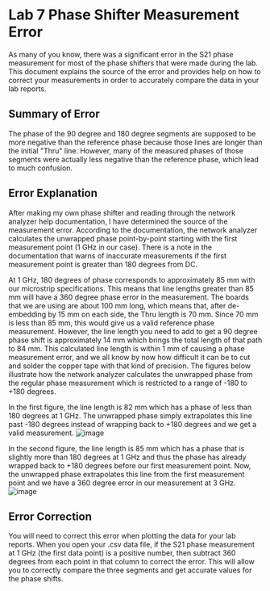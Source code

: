 # Lab 7 Phase Shifter Measurement Error

As many of you know, there was a significant error in the S21 phase measurement for most of the phase shifters that were made during the lab. This document explains the source of the error and provides help on how to correct your measurements in order to accurately compare the data in your lab reports.

## Summary of Error
The phase of the 90 degree and 180 degree segments are supposed to be more negative than the reference phase because those lines are longer than the initial "Thru" line. However, many of the measured phases of those segments were actually less negative than the reference phase, which lead to much confusion.

## Error Explanation
After making my own phase shifter and reading through the network analyzer help documentation, I have determined the source of the measurement error. According to the documentation, the network analyzer calculates the unwrapped phase point-by-point starting with the first measurement point (1 GHz in our case). There is a note in the documentation that warns of inaccurate measurements if the first measurement point is greater than 180 degrees from DC. <br>

At 1 GHz, 180 degrees of phase corresponds to approximately 85 mm with our microstrip specifications. This means that line lengths greater than 85 mm will have a 360 degree phase error in the measurement. The boards that we are using are about 100 mm long, which means that, after de-embedding by 15 mm on each side, the Thru length is 70 mm. Since 70 mm is less than 85 mm, this would give us a valid reference phase measurement. However, the line length you need to add to get a 90 degree phase shift is approximately 14 mm which brings the total length of that path to 84 mm. This calculated line length is within 1 mm of causing a phase measurement error, and we all know by now how difficult it can be to cut and solder the copper tape with that kind of precision. The figures below illustrate how the network analyzer calculates the unwrapped phase from the regular phase measurement which is restricted to a range of -180 to +180 degrees. <br>

In the first figure, the line length is 82 mm which has a phase of less than 180 degrees at 1 GHz. The unwrapped phase simply extrapolates this line past -180 degrees instead of wrapping back to +180 degrees and we get a valid measurement. 
![image](https://github.com/CourseReps/ECEN452-Spring2016/blob/master/Resources/Lab7_Error_Explanation_Graph1.png)

In the second figure, the line length is 85 mm which has a phase that is slightly more than 180 degrees at 1 GHz and thus the phase has already wrapped back to +180 degrees before our first measurement point. Now, the unwrapped phase extrapolates this line from the first measurement point and we have a 360 degree error in our measurement at 3 GHz.
![image](https://github.com/CourseReps/ECEN452-Spring2016/blob/master/Resources/Lab7_Error_Explanation_Graph2.png)

## Error Correction
You will need to correct this error when plotting the data for your lab reports. When you open your .csv data file, if the S21 phase measurement at 1 GHz (the first data point) is a positive number, then subtract 360 degrees from each point in that column to correct the error. This will allow you to correctly compare the three segments and get accurate values for the phase shifts.
